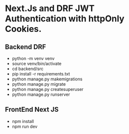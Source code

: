 # Next.Js and DRF JWT Authentication with httpOnly Cookies.


## Backend DRF
- python -m venv venv
- source venv/bin/activate
- cd backend/src
- pip install -r requirements.txt
- python manage.py makemigrations
- python manage.py migrate
- python manage.py createsuperuser
- python manage.py runserver


## FrontEnd Next JS
- npm install
- npm run dev

